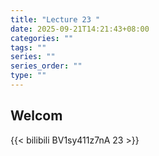 ```yaml
---
title: "Lecture 23 "
date: 2025-09-21T14:21:43+08:00
categories: ""
tags: ""
series: ""
series_order: ""
type: ""
---
```


## Welcom

{{< bilibili BV1sy411z7nA 23 >}}

